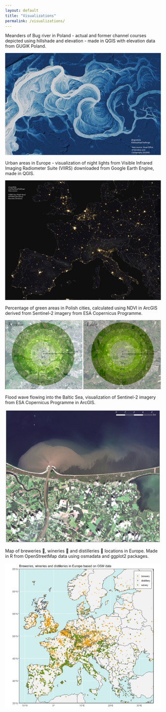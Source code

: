```yaml
---
layout: default
title: "Visualizations"
permalink: /visualizations/
---
```



Meanders of Bug river in Poland - actual and former channel courses depicted using hillshade and elevation - made in QGIS with elevation data from 
GUGIK Poland.

![Image](FEdVc9gXwAMNzkY.jpg)


Urban areas in Europe - visualization of night lights from Visible Infrared Imaging Radiometer Suite (VIIRS) downloaded from Google Earth Engine, made in QGIS.

![Image](FEUfgH4WYAQUQO.jpg) 


Percentage of green areas in Polish cities, calculated using NDVI in ArcGIS derived from Sentinel-2 imagery from ESA Copernicus Programme.

![Image](36114236_333305860538167_2291026995540131840_n.jpg)


Flood wave flowing into the Baltic Sea, visualization of Sentinel-2 imagery from ESA Copernicus Programme in ArcGIS.

![Image](61417658_530149897520428_6879272383841042432_n.jpg)


Map of breweries 🍺, wineries 🍷 and distilleries 🥃 locations in Europe. Made in R from OpenStreetMap data using osmadata and ggplot2 packages.

![Image](FDbyNo3XMAI3hhX.jpg)
